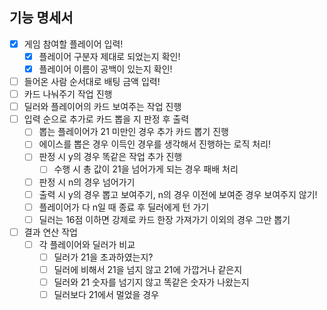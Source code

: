 ## 기능 명세서

- [X] 게임 참여할 플레이어 입력!
  - [X] 플레이어 구분자 제대로 되었는지 확인!
  - [X] 플레이어 이름이 공백이 있는지 확인!
- [ ] 들어온 사람 순서대로 배팅 금액 입력!
- [ ] 카드 나눠주기 작업 진행
- [ ] 딜러와 플레이어의 카드 보여주는 작업 진행
- [ ] 입력 순으로 추가로 카드 뽑을 지 판정 후 출력
  - [ ] 뽑는 플레이어가 21 미만인 경우 추가 카드 뽑기 진행
  - [ ] 에이스를 뽑은 경우 이득인 경우를 생각해서 진행하는 로직 처리!
  - [ ] 판정 시 y의 경우 똑같은 작업 추가 진행
    - [ ] 수행 시 총 값이 21을 넘어가게 되는 경우 패배 처리
  - [ ] 판정 시 n의 경우 넘어가기
  - [ ] 출력 시 y의 경우 뽑고 보여주기, n의 경우 이전에 보여준 경우 보여주지 않기!
  - [ ] 플레이어가 다 n일 때 종료 후 딜러에게 턴 가기
  - [ ] 딜러는 16점 이하면 강제로 카드 한장 가져가기 이외의 경우 그만 뽑기
- [ ] 결과 연산 작업
  - [ ] 각 플레이어와 딜러가 비교
    - [ ] 딜러가 21을 초과하였는지?
    - [ ] 딜러에 비해서 21을 넘지 않고 21에 가깝거나 같은지
    - [ ] 딜러와 21 숫자를 넘기지 않고 똑같은 숫자가 나왔는지
    - [ ] 딜러보다 21에서 멀었을 경우